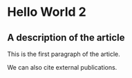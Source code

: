 <!doctype html>
<meta charset="utf-8">
<script src="https://distill.pub/template.v1.js"></script>

<script type="text/front-matter">
  title: "Article Title"
  description: "Description of the post"
  authors:
  - Chris Olah: http://colah.github.io
  - Shan Carter: http://shancarter.com
  affiliations:
  - Google Brain: http://g.co/brain
  - Google Brain: http://g.co/brain
</script>

<script src="https://d3js.org/d3.v4.js"></script>

<script>
d3
  .select(".target")  // select the elements that have the class 'target'
  .style("stroke-width", 8) // change their style: stroke width is not equal to 8 pixels
</script>

<dt-article>
  <h1>Hello World 2</h1>
  <h2>A description of the article</h2>
  <dt-byline></dt-byline>
  <p>This is the first paragraph of the article.</p>
  <p>We can also cite <dt-cite key="gregor2015draw"></dt-cite> external publications.</p>
</dt-article>

<dt-appendix>
</dt-appendix>

<script type="text/bibliography">
  @article{gregor2015draw,
    title={DRAW: A recurrent neural network for image generation},
    author={Gregor, Karol and Danihelka, Ivo and Graves, Alex and Rezende, Danilo Jimenez and Wierstra, Daan},
    journal={arXivreprint arXiv:1502.04623},
    year={2015},
    url={https://arxiv.org/pdf/1502.04623.pdf}
  }
</script>
